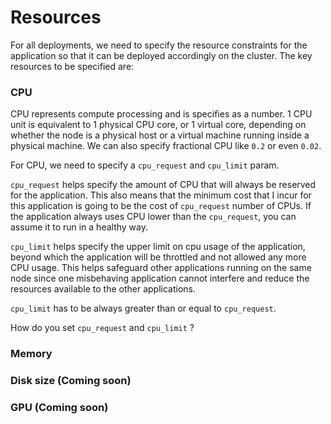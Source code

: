 # Resources

For all deployments, we need to specify the resource constraints for the application so that it can be deployed accordingly 
on the cluster. The key resources to be specified are:

### CPU

CPU represents compute processing and is specifies as a number. 1 CPU unit is equivalent to 1 physical CPU core, or 1 virtual core, depending on whether the node is a physical host or a virtual machine running inside a physical machine.
We can also specify fractional CPU like `0.2` or even `0.02`. 

For CPU, we need to specify a `cpu_request` and `cpu_limit` param. 

`cpu_request` helps specify the amount of CPU that will
always be reserved for the application. This also means that the minimum cost that I incur for this application is going 
to be the cost of `cpu_request` number of CPUs. If the application always uses CPU lower than the `cpu_request`, you can 
assume it to run in a healthy way. 

`cpu_limit` helps specify the upper limit on cpu usage of the application, beyond which the application will be throttled and not allowed any more CPU usage. This helps safeguard other applications running on the same node since one misbehaving
application cannot interfere and reduce the resources available to the other applications. 

`cpu_limit` has to be always greater than or equal to `cpu_request`.

How do you set `cpu_request` and `cpu_limit` ? 

### Memory

### Disk size (Coming soon)

### GPU (Coming soon)

